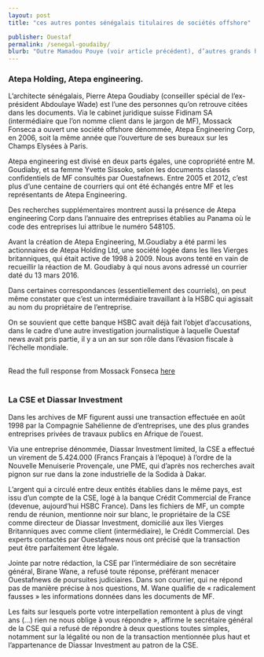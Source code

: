 ```yaml
---
layout: post
title: "ces autres pontes sénégalais titulaires de sociétés offshore"

publisher: Ouestaf
permalink: /senegal-goudaiby/
blurb: "Outre Mamadou Pouye (voir article précédent), d’autres grands hommes d’affaires sénégalais ont créé des sociétés off-shore grâce a la firme Mossack Fonseca,  sans qu’on puisse établir un lien entre ces sociétés et une quelconque activité illégale.Les documents de MF citent aussi l’architecte Pierre Goudiaby Atepa et l’entrepreneur  Aliou Sow de la Compagnie Sahélienne d’Entreprises (CSE)."
---
```


### Atepa Holding, Atepa engineering.

L’architecte sénégalais, Pierre Atepa Goudiaby (conseiller spécial de l’ex- président Abdoulaye Wade) est l’une des personnes qu’on retrouve citées dans les documents. Via le cabinet juridique suisse Fidinam SA (intermédiaire que l’on nomme client dans le jargon de MF), Mossack Fonseca a ouvert une société offshore dénommée, Atepa Engineering Corp, en 2006, soit la même année que l’ouverture de ses bureaux sur les Champs Elysées à Paris.

Atepa engineering est divisé en deux parts égales, une copropriété entre M. Goudiaby, et sa femme Yvette Sissoko, selon les documents classés confidentiels de MF consultés par Ouestafnews. Entre 2005 et 2012, c’est plus d’une centaine de courriers qui ont été échangés entre MF et les représentants de Atepa Engineering.

Des recherches supplémentaires montrent  aussi la présence de Atepa engineering Corp dans l’annuaire des entreprises établies au Panama où le code des entreprises lui attribue le numéro 548105.

Avant la création de Atepa Engineering, M.Goudiaby a été parmi les actionnaires de Atepa Holding Ltd, une société logée dans les Iles Vierges britanniques, qui était active de 1998 à 2009. Nous avons tenté en vain de recueillir la réaction de M. Goudiaby à qui nous avons adressé un courrier daté du 13 mars 2016.

Dans certaines correspondances (essentiellement des courriels), on peut même constater que c’est un intermédiaire travaillant à la HSBC qui agissait au nom du propriétaire de l’entreprise.

On se souvient que cette banque HSBC avait déjà fait l’objet d’accusations, dans le cadre d’une autre investigation journalistique à laquelle Ouestaf news avait pris partie,  il y a un an sur son rôle dans l’évasion fiscale à l’échelle mondiale.


<br/>
<div class="panel panel-default">
  <div class="panel-heading">
  Read the full response from Mossack Fonseca <a href="{{ site.baseurl }}/mfresponse" target="_blank">here</a>
  </div>
</div>
<br/>

### La CSE et Diassar Investment

Dans les archives de MF figurent aussi une transaction effectuée en août 1998 par la Compagnie Sahélienne de d’entreprises, une des plus grandes entreprises privées de travaux publics en Afrique de l’ouest.

Via une entreprise dénommée,  Diassar Investment limited, la CSE a effectué un virement de 5.424.000  (Francs Français à l’époque) à l’ordre de la Nouvelle Menuiserie Provençale, une PME, qui d’après nos recherches avait pignon sur rue dans la zone industrielle de la Sodida à Dakar.

L’argent qui a circulé entre deux entités établies dans le même pays, est issu d’un compte de la CSE, logé à la banque Crédit Commercial de France (devenue, aujourd’hui HSBC France). Dans les fichiers de MF, un compte rendu de réunion, mentionne noir sur blanc, le propriétaire de la CSE comme directeur de Diassar Investment, domicilié aux îles Vierges Britanniques avec comme client (intermédiaire), le Crédit Commercial. Des experts contactés par Ouestafnews nous ont précisé que la transaction peut être parfaitement être légale.

Jointe par notre rédaction, la CSE par l’intermédiaire de son secrétaire général, Birane  Wane, a refusé toute réponse, préférant menacer Ouestafnews de poursuites judiciaires. Dans son courrier, qui ne répond pas de manière précise à nos questions, M. Wane qualifie de « radicalement fausses » les informations données dans les documents de MF.

Les faits sur lesquels porte votre interpellation remontent à plus de vingt ans (…) rien ne nous oblige à vous répondre »,  affirme le secrétaire général de la CSE qui a refusé de répondre à deux questions toutes simples, notamment sur la légalité ou non de la transaction mentionnée plus haut et l’appartenance de Diassar Investment au patron de la CSE.

